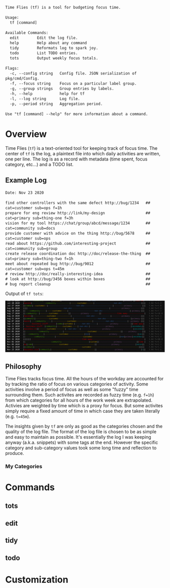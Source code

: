 ```
Time Flies (tf) is a tool for budgeting focus time.

Usage:
  tf [command]

Available Commands:
  edit        Edit the log file.
  help        Help about any command
  tidy        Reformats log to spark joy.
  todo        List TODO entries.
  tots        Output weekly focus totals.

Flags:
  -c, --config string   Config file. JSON serialization of pkg/cmd/Config.
  -f, --focus string    Focus on a particular label group.
  -g, --group strings   Group entries by labels.
  -h, --help            help for tf
  -l, --log string      Log file.
  -p, --period string   Aggregation period.

Use "tf [command] --help" for more information about a command.
```
# Overview

Time Flies (`tf`) is a text-oriented tool for keeping track of focus time. The center of `tf` is the log, a plaintext file into which daily activities are written, one per line. The log is as a record with metadata (time spent, focus category, etc...) and a TODO list.

## Example Log

```
Date: Nov 23 2020

find other controllers with the same defect http://bug/1234   ## cat=customer sub=ops f=1h
prepare for eng review http://link/my-design                  ## cat=primary sub=thing-one f=3h
vision for my tool https://chat/group/abcd/message/1234       ## cat=community sub=docs
provide customer with advice on the thing http://bug/5678     ## cat=customer sub=ops
read about https://github.com/interesting-project             ## cat=community sub=group
create release coordination doc http://doc/release-the-thing  ## cat=primary sub=thing-two f=1h
meet about repeated bug http://bug/9012                       ## cat=customer sub=ops t=45m
# review http://doc/really-interesting-idea                   ##
# look at http://bug/3456 boxes within boxes                  ##
# bug report cleanup                                          ##
```

Output of `tf tots`:

![example of tf tots](example/tots.png)

## Philosophy

Time Flies tracks focus time. All the hours of the workday are accounted for by tracking the ratio of focus on various categories of activity. Some activities involve a period of focus as well as some "fuzzy" time surrounding them. Such activites are recorded as fuzzy time (e.g. `f=1h`) from which categories for all hours of the work week are extrapolated. Activies are weighted by time which is a proxy for focus. But some activites simply require a fixed amount of time in which case they are taken literally (e.g. `t=45m`).

The insights given by `tf` are only as good as the categories chosen and the quality of the log file. The format of the log file is chosen to be as simple and easy to maintain as possible. It's essentially the log I was keeping anyway (a.k.a. snippets) with some tags at the end. However the specific category and sub-category values took some long time and reflection to produce.

### My Categories

# Commands

## tots

## edit

## tidy

## todo

# Customization
